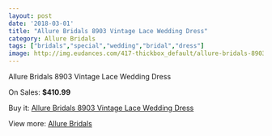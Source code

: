 ```yaml
---
layout: post
date: '2018-03-01'
title: "Allure Bridals 8903 Vintage Lace Wedding Dress"
category: Allure Bridals
tags: ["bridals","special","wedding","bridal","dress"]
image: http://img.eudances.com/417-thickbox_default/allure-bridals-8903-vintage-lace-wedding-dress.jpg
---
```

Allure Bridals 8903 Vintage Lace Wedding Dress

On Sales: **$410.99**
<a href="https://www.eudances.com/en/allure-bridals/129-allure-bridals-8903-vintage-lace-wedding-dress.html"><amp-img layout="responsive" width="600" height="600" src="//img.eudances.com/417-thickbox_default/allure-bridals-8903-vintage-lace-wedding-dress.jpg" alt="Allure Bridals 8903 Vintage Lace Wedding Dress 0" /></a>
<a href="https://www.eudances.com/en/allure-bridals/129-allure-bridals-8903-vintage-lace-wedding-dress.html"><amp-img layout="responsive" width="600" height="600" src="//img.eudances.com/419-thickbox_default/allure-bridals-8903-vintage-lace-wedding-dress.jpg" alt="Allure Bridals 8903 Vintage Lace Wedding Dress 1" /></a>
<a href="https://www.eudances.com/en/allure-bridals/129-allure-bridals-8903-vintage-lace-wedding-dress.html"><amp-img layout="responsive" width="600" height="600" src="//img.eudances.com/418-thickbox_default/allure-bridals-8903-vintage-lace-wedding-dress.jpg" alt="Allure Bridals 8903 Vintage Lace Wedding Dress 2" /></a>

Buy it: [Allure Bridals 8903 Vintage Lace Wedding Dress](https://www.eudances.com/en/allure-bridals/129-allure-bridals-8903-vintage-lace-wedding-dress.html "Allure Bridals 8903 Vintage Lace Wedding Dress")

View more: [Allure Bridals](https://www.eudances.com/en/2-allure-bridals "Allure Bridals")
